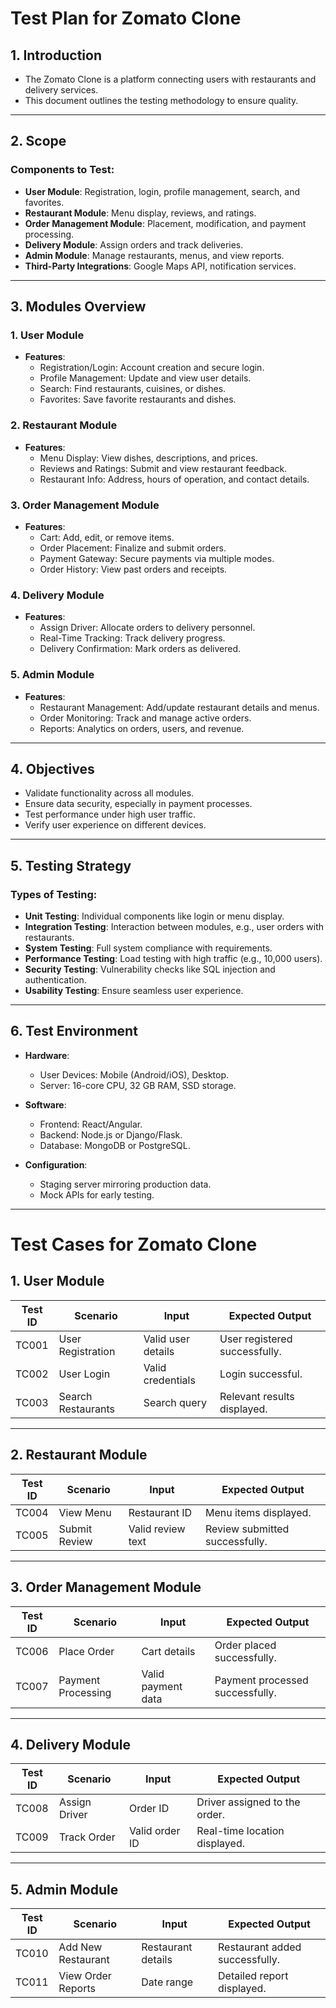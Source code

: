 # Test Plan for Zomato Clone

## 1. Introduction
- The Zomato Clone is a platform connecting users with restaurants and delivery services.
- This document outlines the testing methodology to ensure quality.

---

## 2. Scope
### Components to Test:
- **User Module**: Registration, login, profile management, search, and favorites.
- **Restaurant Module**: Menu display, reviews, and ratings.
- **Order Management Module**: Placement, modification, and payment processing.
- **Delivery Module**: Assign orders and track deliveries.
- **Admin Module**: Manage restaurants, menus, and view reports.
- **Third-Party Integrations**: Google Maps API, notification services.

---

## 3. Modules Overview

### **1. User Module**
- **Features**:
  - Registration/Login: Account creation and secure login.
  - Profile Management: Update and view user details.
  - Search: Find restaurants, cuisines, or dishes.
  - Favorites: Save favorite restaurants and dishes.

### **2. Restaurant Module**
- **Features**:
  - Menu Display: View dishes, descriptions, and prices.
  - Reviews and Ratings: Submit and view restaurant feedback.
  - Restaurant Info: Address, hours of operation, and contact details.

### **3. Order Management Module**
- **Features**:
  - Cart: Add, edit, or remove items.
  - Order Placement: Finalize and submit orders.
  - Payment Gateway: Secure payments via multiple modes.
  - Order History: View past orders and receipts.

### **4. Delivery Module**
- **Features**:
  - Assign Driver: Allocate orders to delivery personnel.
  - Real-Time Tracking: Track delivery progress.
  - Delivery Confirmation: Mark orders as delivered.

### **5. Admin Module**
- **Features**:
  - Restaurant Management: Add/update restaurant details and menus.
  - Order Monitoring: Track and manage active orders.
  - Reports: Analytics on orders, users, and revenue.

---

## 4. Objectives
- Validate functionality across all modules.
- Ensure data security, especially in payment processes.
- Test performance under high user traffic.
- Verify user experience on different devices.

---

## 5. Testing Strategy
### Types of Testing:
- **Unit Testing**: Individual components like login or menu display.
- **Integration Testing**: Interaction between modules, e.g., user orders with restaurants.
- **System Testing**: Full system compliance with requirements.
- **Performance Testing**: Load testing with high traffic (e.g., 10,000 users).
- **Security Testing**: Vulnerability checks like SQL injection and authentication.
- **Usability Testing**: Ensure seamless user experience.

---

## 6. Test Environment
- **Hardware**:
  - User Devices: Mobile (Android/iOS), Desktop.
  - Server: 16-core CPU, 32 GB RAM, SSD storage.

- **Software**:
  - Frontend: React/Angular.
  - Backend: Node.js or Django/Flask.
  - Database: MongoDB or PostgreSQL.

- **Configuration**:
  - Staging server mirroring production data.
  - Mock APIs for early testing.

---

# Test Cases for Zomato Clone

## 1. User Module

| **Test ID** | **Scenario**        | **Input**             | **Expected Output**                    |
|-------------|---------------------|-----------------------|----------------------------------------|
| TC001       | User Registration   | Valid user details    | User registered successfully.          |
| TC002       | User Login          | Valid credentials     | Login successful.                      |
| TC003       | Search Restaurants  | Search query          | Relevant results displayed.            |

---

## 2. Restaurant Module

| **Test ID** | **Scenario**        | **Input**             | **Expected Output**                    |
|-------------|---------------------|-----------------------|----------------------------------------|
| TC004       | View Menu           | Restaurant ID         | Menu items displayed.                  |
| TC005       | Submit Review       | Valid review text     | Review submitted successfully.         |

---

## 3. Order Management Module

| **Test ID** | **Scenario**        | **Input**             | **Expected Output**                    |
|-------------|---------------------|-----------------------|----------------------------------------|
| TC006       | Place Order         | Cart details          | Order placed successfully.             |
| TC007       | Payment Processing  | Valid payment data    | Payment processed successfully.        |

---

## 4. Delivery Module

| **Test ID** | **Scenario**        | **Input**             | **Expected Output**                    |
|-------------|---------------------|-----------------------|----------------------------------------|
| TC008       | Assign Driver       | Order ID              | Driver assigned to the order.          |
| TC009       | Track Order         | Valid order ID        | Real-time location displayed.          |

---

## 5. Admin Module

| **Test ID** | **Scenario**        | **Input**             | **Expected Output**                    |
|-------------|---------------------|-----------------------|----------------------------------------|
| TC010       | Add New Restaurant  | Restaurant details    | Restaurant added successfully.         |
| TC011       | View Order Reports  | Date range            | Detailed report displayed.            |
